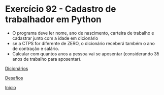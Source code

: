 # Exercício 92 - Cadastro de trabalhador em Python

- O programa deve ler nome, ano de nascimento, carteira de trabalho e cadastrar junto com a idade em dicionário
- se a CTPS for diferente de ZERO, o dicionário receberá também o ano de contração e salário.
- Calcular com quantos anos a pessoa vai se aposentar (considerando 35 anos de trabalho para aposentar).

[Dicionários](https://github.com/NandesLima/python-codigos/tree/master/desafios/09.%20Dicion%C3%A1rios)

[Desafios](https://github.com/NandesLima/python-codigos/tree/master/desafios)

[Início](https://github.com/NandesLima/python-codigos)